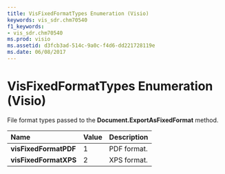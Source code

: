 ```yaml
---
title: VisFixedFormatTypes Enumeration (Visio)
keywords: vis_sdr.chm70540
f1_keywords:
- vis_sdr.chm70540
ms.prod: visio
ms.assetid: d3fcb3ad-514c-9a0c-f4d6-dd221728119e
ms.date: 06/08/2017
---
```



# VisFixedFormatTypes Enumeration (Visio)

File format types passed to the **Document.ExportAsFixedFormat** method.



|**Name**|**Value**|**Description**|
|:-----|:-----|:-----|
| **visFixedFormatPDF**|1|PDF format.|
| **visFixedFormatXPS**|2|XPS format.|

